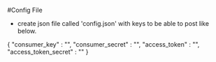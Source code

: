 #Config File
- create json file called 'config.json' with keys to be able to post like below. 

{
    "consumer_key" : "",
    "consumer_secret" : "",
    "access_token" : "",
    "access_token_secret" : ""
}